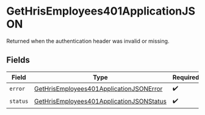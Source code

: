 # GetHrisEmployees401ApplicationJSON

Returned when the authentication header was invalid or missing.


## Fields

| Field                                                                                                           | Type                                                                                                            | Required                                                                                                        | Description                                                                                                     |
| --------------------------------------------------------------------------------------------------------------- | --------------------------------------------------------------------------------------------------------------- | --------------------------------------------------------------------------------------------------------------- | --------------------------------------------------------------------------------------------------------------- |
| `error`                                                                                                         | [GetHrisEmployees401ApplicationJSONError](../../models/operations/gethrisemployees401applicationjsonerror.md)   | :heavy_check_mark:                                                                                              | N/A                                                                                                             |
| `status`                                                                                                        | [GetHrisEmployees401ApplicationJSONStatus](../../models/operations/gethrisemployees401applicationjsonstatus.md) | :heavy_check_mark:                                                                                              | N/A                                                                                                             |